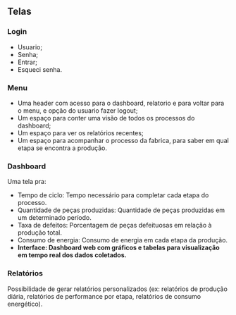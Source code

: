 ## Telas

### **Login**
- Usuario;
- Senha;
- Entrar;
- Esqueci senha.

### **Menu**
- Uma header com acesso para o dashboard, relatorio e para voltar para o menu, e opção do usuario fazer logout;
- Um espaço para conter uma visão de todos os processos do dashboard;
- Um espaço para ver os relatórios recentes;
- Um espaço para acompanhar o processo da fabrica, para saber em qual etapa se encontra a produção.


### **Dashboard**
Uma tela pra:
- Tempo de ciclo: Tempo necessário para completar cada etapa do processo.
- Quantidade de peças produzidas: Quantidade de peças produzidas em um determinado período.
- Taxa de defeitos: Porcentagem de peças defeituosas em relação à produção total.
- Consumo de energia: Consumo de energia em cada etapa da produção.
- **Interface: Dashboard web com gráficos e tabelas para visualização em tempo real dos dados coletados.**

### **Relatórios**
Possibilidade de gerar relatórios personalizados (ex: relatórios de produção diária, relatórios de performance por etapa, relatórios de consumo energético).